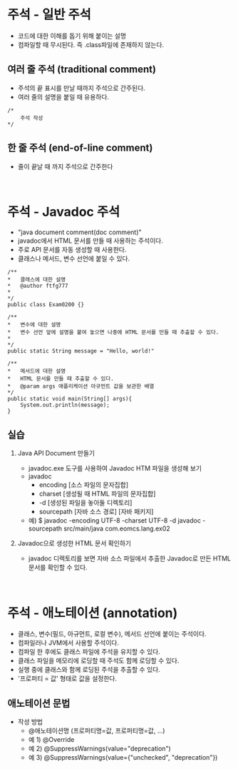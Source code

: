 # 주석 - 일반 주석
- 코드에 대한 이해를 돕기 위해 붙이는 설명
- 컴파일할 때 무시된다. 즉 .class파일에 존재하지 않는다.

## 여러 줄 주석 (traditional comment)
- 주석의 끝 표시를 만날 때까지 주석으로 간주된다.
- 여러 줄의 설명을 붙일 때 유용하다.
```
/*
    주석 작성
*/
```

## 한 줄 주석 (end-of-line comment)
- 줄이 끝날 때 까지 주석으로 간주한다

<br>

# 주석 - Javadoc 주석
- "java document comment(doc comment)"
- javadoc에서 HTML 문서를 만들 때 사용하는 주석이다.
- 주로 API 문서를 자동 생성할 때 사용한다.
- 클래스나 메서드, 변수 선언에 붙일 수 있다.

```
/**
*   클래스에 대한 설명
*   @author ftfg777
*
*/
public class Exam0200 {}
```
```
/**
*   변수에 대한 설명
*   변수 선언 앞에 설명을 붙여 놓으면 나중에 HTML 문서를 만들 때 추출할 수 있다.
*
*/
public static String message = "Hello, world!"
```
```
/**
*   메서드에 대한 설명
*   HTML 문서를 만들 때 추출할 수 있다.
*   @param args 애플리케이션 아규먼트 값을 보관한 배열
*/
public static void main(String[] args){
    System.out.println(message);
}
```

## 실습
1) Java API Document 만들기
   - javadoc.exe 도구를 사용하여 Javadoc HTM 파일을 생성해 보기
   - javadoc
     - encoding [소스 파일의 문자집합]
     - charset [생성될 때 HTML 파일의 문자집합]
     - -d [생성된 파일을 놓아둘 디렉토리]
     - sourcepath [자바 소스 경로] [자바 패키지]
   - 예) $ javadoc -encoding UTF-8 -charset UTF-8 -d javadoc -sourcepath src/main/java com.eomcs.lang.ex02

2) Javadoc으로 생성한 HTML 문서 확인하기
   - javadoc 디렉토리를 보면 자바 소스 파일에서 추출한 Javadoc로 만든 HTML 문서를 확인할 수 있다.

<br>

# 주석 - 애노테이션 (annotation)
- 클래스, 변수(필드, 아규먼트, 로컬 변수), 메서드 선언에 붙이는 주석이다.
- 컴파일러나 JVM에서 사용할 주석이다.
- 컴파일 한 후에도 클래스 파일에 주석을 유지할 수 있다.
- 클래스 파일을 메모리에 로딩할 때 주석도 함께 로딩할 수 있다.
- 실행 중에 클래스와 함께 로딩된 주석을 추출할 수 있다.
- '프로퍼티 = 값' 형태로 값을 설정한다.
  
## 애노테이션 문법
- 작성 방법
  - @애노테이션명 (프로퍼티명=값, 프로퍼티명=값, ...)
  - 예 1) @Override
  - 예 2) @SuppressWarnings(value="deprecation")
  - 예 3) @SuppressWarnings(value={"unchecked", "deprecation"}) 